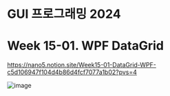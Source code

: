 # GUI 프로그래밍 2024

# Week 15-01. WPF DataGrid

https://nano5.notion.site/Week15-01-DataGrid-WPF-c5d106947f104d4b86d4fcf7077a1b02?pvs=4

![image](https://github.com/user-attachments/assets/6875b85c-acad-4199-a55c-8b187ec179e4)
